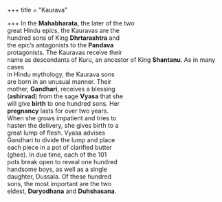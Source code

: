 +++
title = "Kaurava"

+++
In the **Mahabharata**, the later of the two  
great Hindu epics, the Kauravas are the  
hundred sons of King **Dhrtarashtra** and  
the epic’s antagonists to the **Pandava**  
protagonists. The Kauravas receive their  
name as descendants of Kuru, an ancestor of King **Shantanu**. As in many cases  
in Hindu mythology, the Kaurava sons  
are born in an unusual manner. Their  
mother, **Gandhari**, receives a blessing  
(**ashirvad**) from the sage **Vyasa** that she  
will give **birth** to one hundred sons. Her  
**pregnancy** lasts for over two years.  
When she grows impatient and tries to  
hasten the delivery, she gives birth to a  
great lump of flesh. Vyasa advises  
Gandhari to divide the lump and place  
each piece in a pot of clarified butter  
(ghee). In due time, each of the 101  
pots break open to reveal one hundred  
handsome boys, as well as a single  
daughter, Dussala. Of these hundred  
sons, the most important are the two  
eldest, **Duryodhana** and **Duhshasana**.